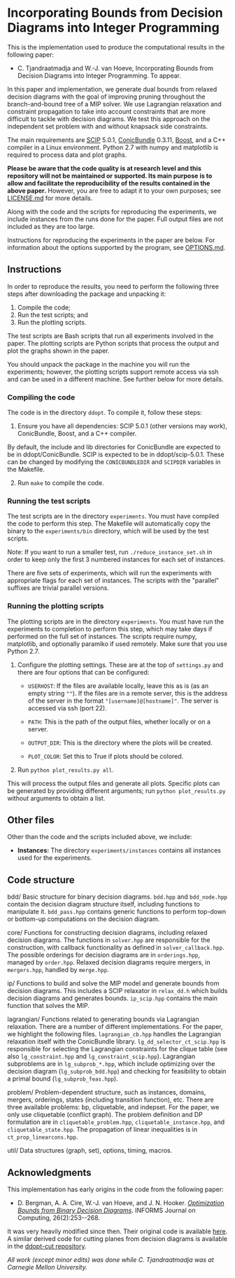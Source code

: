 Incorporating Bounds from Decision Diagrams into Integer Programming
====================================================================

This is the implementation used to produce the computational results in the following paper:

* C. Tjandraatmadja and W.-J. van Hoeve, Incorporating Bounds from Decision Diagrams into Integer Programming. To appear.

In this paper and implementation, we generate dual bounds from relaxed decision diagrams with the goal of improving pruning throughout the branch-and-bound tree of a MIP solver. We use Lagrangian relaxation and constraint propagation to take into account constraints that are more difficult to tackle with decision diagrams. We test this approach on the independent set problem with and without knapsack side constraints.

The main requirements are [SCIP](http://scip.zib.de) 5.0.1, [ConicBundle](https://www-user.tu-chemnitz.de/~helmberg/ConicBundle) 0.3.11, [Boost](https://www.boost.org/), and a C++ compiler in a Linux environment. Python 2.7 with numpy and matplotlib is required to process data and plot graphs.

**Please be aware that the code quality is at research level and this repository will not be maintained or supported. Its main purpose is to allow and facilitate the reproducibility of the results contained in the above paper.** However, you are free to adapt it to your own purposes; see [LICENSE.md](LICENSE.md) for more details.

Along with the code and the scripts for reproducing the experiments, we include instances from the runs done for the paper. Full output files are not included as they are too large.

Instructions for reproducing the experiments in the paper are below. For information about the options supported by the program, see [OPTIONS.md](OPTIONS.md).


Instructions
------------

In order to reproduce the results, you need to perform the following three steps after downloading the package and unpacking it:

1. Compile the code;
2. Run the test scripts; and
3. Run the plotting scripts.

The test scripts are Bash scripts that run all experiments involved in the paper. The plotting scripts are Python scripts that process the output and plot the graphs shown in the paper.

You should unpack the package in the machine you will run the experiments; however, the plotting scripts support remote access via ssh and can be used in a different machine. See further below for more details.


### Compiling the code

The code is in the directory `ddopt`. To compile it, follow these steps:

1. Ensure you have all dependencies: SCIP 5.0.1 (other versions may work), ConicBundle, Boost, and a C++ compiler.

By default, the include and lib directories for ConicBundle are expected to be in ddopt/ConicBundle. SCIP is expected to be in ddopt/scip-5.0.1. These can be changed by modifying the `CONICBUNDLEDIR` and `SCIPDIR` variables in the Makefile.

2. Run `make` to compile the code.


### Running the test scripts

The test scripts are in the directory `experiments`. You must have compiled the code to perform this step. The Makefile will automatically copy the binary to the `experiments/bin` directory, which will be used by the test scripts.

Note: If you want to run a smaller test, run `./reduce_instance_set.sh` in order to keep only the first 3 numbered instances for each set of instances.

There are five sets of experiments, which will run the experiments with appropriate flags for each set of instances. The scripts with the "parallel" suffixes are trivial parallel versions.


### Running the plotting scripts

The plotting scripts are in the directory `experiments`. You must have run the experiments to completion to perform this step, which may take days if performed on the full set of instances. The scripts require numpy, matplotlib, and optionally paramiko if used remotely. Make sure that you use Python 2.7.

1. Configure the plotting settings. These are at the top of `settings.py` and there are four options that can be configured:

    * `USERHOST`: If the files are available locally, leave this as is (as an empty string `""`). If the files are in a remote server, this is the address of the server in the format `"[username]@[hostname]"`. The server is accessed via ssh (port 22). 

    * `PATH`: This is the path of the output files, whether locally or on a server.

    * `OUTPUT_DIR`: This is the directory where the plots will be created.

    * `PLOT_COLOR`: Set this to True if plots should be colored.

2. Run `python plot_results.py all`.

This will process the output files and generate all plots. Specific plots can be generated by providing different arguments; run `python plot_results.py` without arguments to obtain a list.


Other files
-----------

Other than the code and the scripts included above, we include:

* **Instances:** The directory `experiments/instances` contains all instances used for the experiments.


Code structure
--------------

bdd/
    Basic structure for binary decision diagrams. `bdd.hpp` and `bdd_node.hpp` contain the decision diagram structure itself, including functions to manipulate it. `bdd_pass.hpp` contains generic functions to perform top-down or bottom-up computations on the decision diagram.

core/
    Functions for constructing decision diagrams, including relaxed decision diagrams. The functions in `solver.hpp` are responsible for the construction, with callback functionality as defined in `solver_callback.hpp`. The possible orderings for decision diagrams are in `orderings.hpp`, managed by `order.hpp`. Relaxed decision diagrams require mergers, in `mergers.hpp`, handled by `merge.hpp`.

ip/
    Functions to build and solve the MIP model and generate bounds from decision diagrams. This includes a SCIP relaxator in `relax_dd.h` which builds decision diagrams and generates bounds. `ip_scip.hpp` contains the main function that solves the MIP.

lagrangian/
    Functions related to generating bounds via Lagrangian relaxation. There are a number of different implementations. For the paper, we highlight the following files. `lagrangian_cb.hpp` handles the Lagrangian relaxation itself with the ConicBundle library. `lg_dd_selector_ct_scip.hpp` is responsible for selecting the Lagrangian constraints for the clique table (see also `lg_constraint.hpp` and `lg_constraint_scip.hpp`). Lagrangian subproblems are in `lg_subprob_*.hpp`, which include optimizing over the decision diagram (`lg_subprob_bdd.hpp`) and checking for feasibility to obtain a primal bound (`lg_subprob_feas.hpp`).

problem/
    Problem-dependent structure, such as instances, domains, mergers, orderings, states (including transition function), etc. There are three available problems: bp, cliquetable, and indepset. For the paper, we only use cliquetable (conflict graph). The problem definition and DP formulation are in `cliquetable_problem.hpp`, `cliquetable_instance.hpp`, and `cliquetable_state.hpp`. The propagation of linear inequalities is in `ct_prop_linearcons.hpp`.

util/
    Data structures (graph, set), options, timing, macros.


Acknowledgments
---------------

This implementation has early origins in the code from the following paper:

* D. Bergman, A. A. Cire, W.-J. van Hoeve, and J. N. Hooker. [*Optimization Bounds from Binary Decision Diagrams*](https://doi.org/10.1287/ijoc.2013.0561). INFORMS Journal on Computing, 26(2):253--268.

It was very heavily modified since then. Their original code is available [here](http://www.andrew.cmu.edu/user/vanhoeve/mdd/code/opt_bounds_bdd-src.tar.gz). A similar derived code for cutting planes from decision diagrams is available in the [ddopt-cut repository](https://www.github.com/ctjandra/ddopt-cut).


*All work (except minor edits) was done while C. Tjandraatmadja was at Carnegie Mellon University.*
